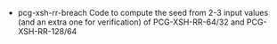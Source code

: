 
* pcg-xsh-rr-breach
    Code to compute the seed from 2-3 input values (and an extra one for verification) of PCG-XSH-RR-64/32 and PCG-XSH-RR-128/64

